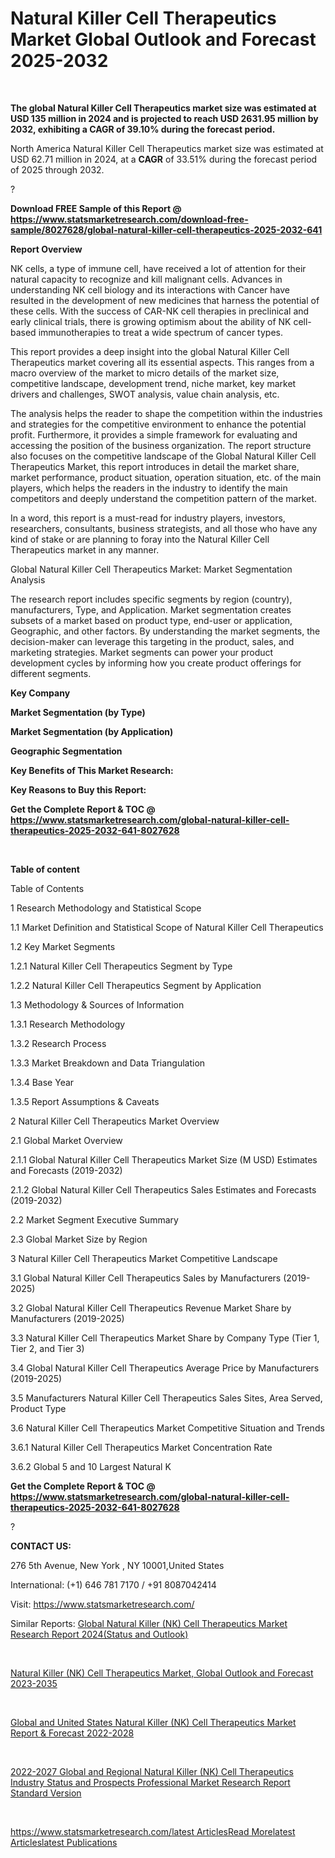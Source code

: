 <h1>Natural Killer Cell Therapeutics Market Global Outlook and Forecast 2025-2032</h1><br/><p><strong>The global Natural Killer Cell Therapeutics market size was estimated at USD 135 million in 2024 and is projected to reach USD 2631.95 million by 2032, exhibiting a <strong>CAGR</strong> of 39.10% during the forecast period.</strong></p>
 
 
 
 <p>North America Natural Killer Cell Therapeutics market size was estimated at USD 62.71 million in 2024, at a <strong>CAGR</strong> of 33.51% during the forecast period of 2025 through 2032.</p>
 
 
 
 <p>? </p>
 
 
 
 <p><strong>Download FREE Sample of this Report @ <a href="https://www.statsmarketresearch.com/download-free-sample/8027628/global-natural-killer-cell-therapeutics-2025-2032-641">https://www.statsmarketresearch.com/download-free-sample/8027628/global-natural-killer-cell-therapeutics-2025-2032-641</a></strong></p>
 
 
 
 <p><strong>Report Overview</strong></p>
 
 
 
 <p>NK cells, a type of immune cell, have received a lot of attention for their natural capacity to recognize and kill malignant cells. Advances in understanding NK cell biology and its interactions with Cancer have resulted in the development of new medicines that harness the potential of these cells. With the success of CAR-NK cell therapies in preclinical and early clinical trials, there is growing optimism about the ability of NK cell-based immunotherapies to treat a wide spectrum of cancer types.</p>
 
 
 
 <p>This report provides a deep insight into the global Natural Killer Cell Therapeutics market covering all its essential aspects. This ranges from a macro overview of the market to micro details of the market size, competitive landscape, development trend, niche market, key market drivers and challenges, SWOT analysis, value chain analysis, etc.</p>
 
 
 
 <p>The analysis helps the reader to shape the competition within the industries and strategies for the competitive environment to enhance the potential profit. Furthermore, it provides a simple framework for evaluating and accessing the position of the business organization. The report structure also focuses on the competitive landscape of the Global Natural Killer Cell Therapeutics Market, this report introduces in detail the market share, market performance, product situation, operation situation, etc. of the main players, which helps the readers in the industry to identify the main competitors and deeply understand the competition pattern of the market.</p>
 
 
 
 <p>In a word, this report is a must-read for industry players, investors, researchers, consultants, business strategists, and all those who have any kind of stake or are planning to foray into the Natural Killer Cell Therapeutics market in any manner.</p>
 
 
 
 <p>Global Natural Killer Cell Therapeutics Market: Market Segmentation Analysis</p>
 
 
 
 <p>The research report includes specific segments by region (country), manufacturers, Type, and Application. Market segmentation creates subsets of a market based on product type, end-user or application, Geographic, and other factors. By understanding the market segments, the decision-maker can leverage this targeting in the product, sales, and marketing strategies. Market segments can power your product development cycles by informing how you create product offerings for different segments.</p>
 
 
 
 <p><strong>Key Company</strong></p>
 
 
 
 <p><strong>Market Segmentation (by Type)</strong></p>
 
 
 
 <p><strong>Market Segmentation (<strong>by Application</strong>)</strong></p>
 
 
 
 <p><strong>Geographic Segmentation</strong></p>
 
 
 
 <p><strong>Key Benefits of This Market Research:</strong></p>
 
 
 
 <p><strong>Key <strong>Reasons to Buy</strong> this Report:</strong></p>
 
 
 
 <div><b>Get the Complete Report & TOC @ <a href="https://www.statsmarketresearch.com/global-natural-killer-cell-therapeutics-2025-2032-641-8027628">https://www.statsmarketresearch.com/global-natural-killer-cell-therapeutics-2025-2032-641-8027628</a></b></div>
 
 
 
 <p><br />
 
 <b>Table of content</b></p>
 
 
 
 <p>Table of Contents<br />
 
 1 Research Methodology and Statistical Scope<br />
 
 1.1 Market Definition and Statistical Scope of Natural Killer Cell Therapeutics<br />
 
 1.2 Key Market Segments<br />
 
 1.2.1 Natural Killer Cell Therapeutics Segment by Type<br />
 
 1.2.2 Natural Killer Cell Therapeutics Segment by Application<br />
 
 1.3 Methodology & Sources of Information<br />
 
 1.3.1 Research Methodology<br />
 
 1.3.2 Research Process<br />
 
 1.3.3 Market Breakdown and Data Triangulation<br />
 
 1.3.4 Base Year<br />
 
 1.3.5 Report Assumptions & Caveats<br />
 
 2 Natural Killer Cell Therapeutics Market Overview<br />
 
 2.1 Global Market Overview<br />
 
 2.1.1 Global Natural Killer Cell Therapeutics Market Size (M USD) Estimates and Forecasts (2019-2032)<br />
 
 2.1.2 Global Natural Killer Cell Therapeutics Sales Estimates and Forecasts (2019-2032)<br />
 
 2.2 Market Segment Executive Summary<br />
 
 2.3 Global Market Size by Region<br />
 
 3 Natural Killer Cell Therapeutics Market Competitive Landscape<br />
 
 3.1 Global Natural Killer Cell Therapeutics Sales by Manufacturers (2019-2025)<br />
 
 3.2 Global Natural Killer Cell Therapeutics Revenue Market Share by Manufacturers (2019-2025)<br />
 
 3.3 Natural Killer Cell Therapeutics Market Share by Company Type (Tier 1, Tier 2, and Tier 3)<br />
 
 3.4 Global Natural Killer Cell Therapeutics Average Price by Manufacturers (2019-2025)<br />
 
 3.5 Manufacturers Natural Killer Cell Therapeutics Sales Sites, Area Served, Product Type<br />
 
 3.6 Natural Killer Cell Therapeutics Market Competitive Situation and Trends<br />
 
 3.6.1 Natural Killer Cell Therapeutics Market Concentration Rate<br />
 
 3.6.2 Global 5 and 10 Largest Natural K</p>
 
 
 
 <div><b>Get the Complete Report & TOC @ <a href="https://www.statsmarketresearch.com/global-natural-killer-cell-therapeutics-2025-2032-641-8027628">https://www.statsmarketresearch.com/global-natural-killer-cell-therapeutics-2025-2032-641-8027628</a></b></div>
 
 
 
 <p>? </p>
 
 
 
 <p><b>CONTACT US:</b><br />
 
 276 5th Avenue, New York , NY 10001,United States<br />
 
 International: (+1) 646 781 7170 / +91 8087042414<br />
 
 Visit: <a href="https://www.statsmarketresearch.com/">https://www.statsmarketresearch.com/</a><br />
 
 Similar Reports: <a href="https://www.statsmarketresearch.com/global-natural-killer-cell-therapeutics-2025-2032-641-8027628">Global Natural Killer (NK) Cell Therapeutics Market Research Report 2024(Status and Outlook)</a><br />
 
 <br />
 
 <a href="https://www.statsmarketresearch.com/global-natural-killer-cell-therapeutics-2025-2032-641-8027628">Natural Killer (NK) Cell Therapeutics Market, Global Outlook and Forecast 2023-2035</a><br />
 
 <br />
 
 <a href="https://www.statsmarketresearch.com/global-natural-killer-cell-therapeutics-2025-2032-641-8027628">Global and United States Natural Killer (NK) Cell Therapeutics Market Report & Forecast 2022-2028</a><br />
 
 <br />
 
 <a href="https://www.statsmarketresearch.com/global-natural-killer-cell-therapeutics-2025-2032-641-8027628">2022-2027 Global and Regional Natural Killer (NK) Cell Therapeutics Industry Status and Prospects Professional Market Research Report Standard Version</a><br />
 
 <br />
 
 <a href="https://gyeongbokgung.com">https://www.statsmarketresearch.com/</a><a href="https://hallyeomaritime.com">latest Articles</a><a href="https://jingwansa.com">Read More</a><a href="https://nguoiviet.jp/">latest Articles</a><a href="https://www.intelmarketresearch.com/">latest Publications</a></p>